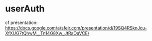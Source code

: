 userAuth
========


cf présentation: https://docs.google.com/a/sfeir.com/presentation/d/19SQ4RSknJcu-XfXUG7tQhwM__Tn14G8Xw_JtRaOaVCE/
